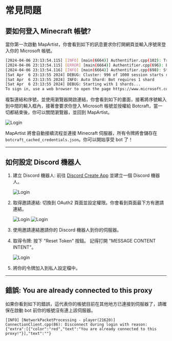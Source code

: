 # 常見問題

## 要如何登入 Minecraft 帳號?

當你第一次啟動 MapArtist，你會看到如下的訊息要求你打開網頁並輸入序號來登入你的 Microsoft 帳號。

```bash hl_lines="7-8"
[2024-04-06 23:13:54.115] [INFO] [main(6664)] Authentifier.cpp(102): Trying to get Microsoft access token...
[2024-04-06 23:13:54.115] [ERROR] [main(6664)] Authentifier.cpp(696): Error trying to get cached Microsoft credentials
[2024-04-06 23:13:54.116] [INFO] [main(6664)] Authentifier.cpp(698): Starting authentication process...
[Sat Apr  6 23:13:55 2024] DEBUG: Cluster: 996 of 1000 session starts remaining
[Sat Apr  6 23:13:55 2024] INFO: Auto Shard: Bot requires 1 shard
[Sat Apr  6 23:13:55 2024] DEBUG: Starting with 1 shards...
To sign in, use a web browser to open the page https://www.microsoft.com/link and enter the code FH5F8SF6 to authenticate.
```

複製連結和序號，並使用瀏覽器開啟連結，你會看到如下的畫面，接著將序號輸入到中間的輸入框內，接著會要求你登入 Microsoft 帳號並授權給 Botcraft，當一切都結束後，你可以關閉瀏覽器，並回到 MapArtist。

![Login](site:images/login.png)

MapArtist 將會自動接續流程並連接 Minecraft 伺服器，所有令牌將會儲存在 `botcraft_cached_credentials.json`。你可以開始享受 bot 了！

---

## 如何設定 Discord 機器人

1. 建立 Discord 機器人: 前往 [Discord Create App](https://discord.com/developers/applications?new_application=true) 並建立一個 Discord 機器人。

    ![Login](site:images/create_app.png)

2. 取得邀請連結: 切換到 OAuth2 頁面並設定權限。你會看到頁面最下方有邀請連結。

    ![Login](site:images/OAuth2.png)
    ![Login](site:images/permission.png)

3. 使用邀請連結邀請你的 Discord 機器人到你的伺服器。

4. 取得令牌: 按下 "Reset Token" 按鈕。 記得打開 "MESSAGE CONTENT INTENT"。

    ![Login](site:images/token.png)

5. 將你的令牌加入到私人設定檔中。

---

## 錯誤: You are already connected to this proxy

如果你看到如下的錯誤，這代表你的帳號目前在其他地方已連接到伺服器了，請確保在啟動 bot 前你的帳號沒有連上該伺服器。

```text
[INFO] [NetworkPacketProcessing - player(21620)] ConnectionClient.cpp(86): Disconnect during login with reason: {"extra":[{"color":"red","text":"You are already connected to this proxy!"}],"text":""}
```
